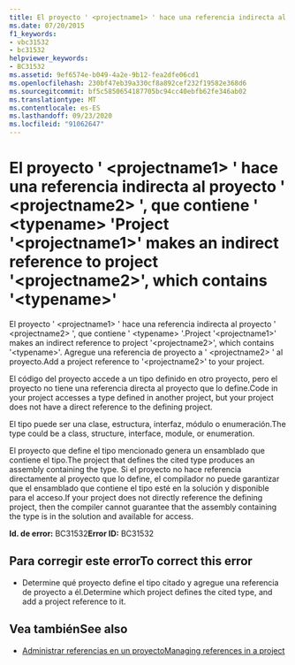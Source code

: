 ```yaml
---
title: El proyecto ' <projectname1> ' hace una referencia indirecta al proyecto ' <projectname2> ', que contiene ' <typename> '
ms.date: 07/20/2015
f1_keywords:
- vbc31532
- bc31532
helpviewer_keywords:
- BC31532
ms.assetid: 9ef6574e-b049-4a2e-9b12-fea2dfe06cd1
ms.openlocfilehash: 230bf47eb39a330cf8a892cef232f19582e368d6
ms.sourcegitcommit: bf5c5850654187705bc94cc40ebfb62fe346ab02
ms.translationtype: MT
ms.contentlocale: es-ES
ms.lasthandoff: 09/23/2020
ms.locfileid: "91062647"
---
```

# <a name="project-projectname1-makes-an-indirect-reference-to-project-projectname2-which-contains-typename"></a><span data-ttu-id="3cd06-102">El proyecto ' \<projectname1> ' hace una referencia indirecta al proyecto ' \<projectname2> ', que contiene ' \<typename> '</span><span class="sxs-lookup"><span data-stu-id="3cd06-102">Project '\<projectname1>' makes an indirect reference to project '\<projectname2>', which contains '\<typename>'</span></span>

<span data-ttu-id="3cd06-103">El proyecto ' \<projectname1> ' hace una referencia indirecta al proyecto ' \<projectname2> ', que contiene ' \<typename> '.</span><span class="sxs-lookup"><span data-stu-id="3cd06-103">Project '\<projectname1>' makes an indirect reference to project '\<projectname2>', which contains '\<typename>'.</span></span> <span data-ttu-id="3cd06-104">Agregue una referencia de proyecto a ' \<projectname2> ' al proyecto.</span><span class="sxs-lookup"><span data-stu-id="3cd06-104">Add a project reference to '\<projectname2>' to your project.</span></span>  
  
 <span data-ttu-id="3cd06-105">El código del proyecto accede a un tipo definido en otro proyecto, pero el proyecto no tiene una referencia directa al proyecto que lo define.</span><span class="sxs-lookup"><span data-stu-id="3cd06-105">Code in your project accesses a type defined in another project, but your project does not have a direct reference to the defining project.</span></span>  
  
 <span data-ttu-id="3cd06-106">El tipo puede ser una clase, estructura, interfaz, módulo o enumeración.</span><span class="sxs-lookup"><span data-stu-id="3cd06-106">The type could be a class, structure, interface, module, or enumeration.</span></span>  
  
 <span data-ttu-id="3cd06-107">El proyecto que define el tipo mencionado genera un ensamblado que contiene el tipo.</span><span class="sxs-lookup"><span data-stu-id="3cd06-107">The project that defines the cited type produces an assembly containing the type.</span></span> <span data-ttu-id="3cd06-108">Si el proyecto no hace referencia directamente al proyecto que lo define, el compilador no puede garantizar que el ensamblado que contiene el tipo esté en la solución y disponible para el acceso.</span><span class="sxs-lookup"><span data-stu-id="3cd06-108">If your project does not directly reference the defining project, then the compiler cannot guarantee that the assembly containing the type is in the solution and available for access.</span></span>  
  
 <span data-ttu-id="3cd06-109">**Id. de error:** BC31532</span><span class="sxs-lookup"><span data-stu-id="3cd06-109">**Error ID:** BC31532</span></span>  
  
## <a name="to-correct-this-error"></a><span data-ttu-id="3cd06-110">Para corregir este error</span><span class="sxs-lookup"><span data-stu-id="3cd06-110">To correct this error</span></span>  
  
- <span data-ttu-id="3cd06-111">Determine qué proyecto define el tipo citado y agregue una referencia de proyecto a él.</span><span class="sxs-lookup"><span data-stu-id="3cd06-111">Determine which project defines the cited type, and add a project reference to it.</span></span>  
  
## <a name="see-also"></a><span data-ttu-id="3cd06-112">Vea también</span><span class="sxs-lookup"><span data-stu-id="3cd06-112">See also</span></span>

- [<span data-ttu-id="3cd06-113">Administrar referencias en un proyecto</span><span class="sxs-lookup"><span data-stu-id="3cd06-113">Managing references in a project</span></span>](/visualstudio/ide/managing-references-in-a-project)
